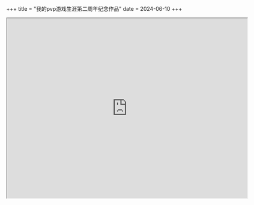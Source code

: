 +++
title = "我的pvp游戏生涯第二周年纪念作品"
date = 2024-06-10
+++

<iframe height=480 width=640 src="https://github.com/JumphaVE/jumphave.github.io/assets/117712621/e273c522-5241-4daf-8489-6414a68589e4">
